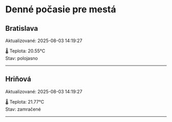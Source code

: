﻿# Denné počasie pre mestá

## Bratislava
Aktualizované: 2025-08-03 14:19:27

🌡️ Teplota: 20.55°C  
Stav: polojasno 

---

## Hriňová
Aktualizované: 2025-08-03 14:19:27

🌡️ Teplota: 21.77°C  
Stav: zamračené

---


